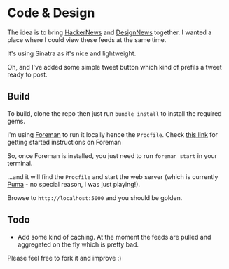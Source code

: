 # Code & Design

The idea is to bring [HackerNews](https://news.ycombinator.com/) and [DesignNews](https://news.layervault.com) together. I wanted a place where I could view these feeds at the same time.

It's using Sinatra as it's nice and lightweight.

Oh, and I've added some simple tweet button which kind of prefils a tweet ready to post.

## Build

To build, clone the repo then just run `bundle install` to install the required gems.

I'm using [Foreman](https://github.com/ddollar/foreman) to run it locally hence the `Procfile`. Check [this link](http://blog.daviddollar.org/2011/05/06/introducing-foreman.html) for getting started instructions on Foreman

So, once Foreman is installed, you just need to run `foreman start` in your terminal.

…and it will find the `Procfile` and start the web server (which is currently [Puma](http://puma.io/) - no special reason, I was just playing!).

Browse to `http://localhost:5000` and you should be golden.

## Todo

- Add some kind of caching. At the moment the feeds are pulled and aggregated on the fly which is pretty bad.

Please feel free to fork it and improve :)
